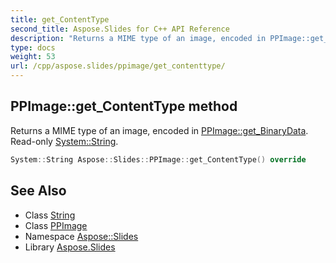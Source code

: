 ```yaml
---
title: get_ContentType
second_title: Aspose.Slides for C++ API Reference
description: "Returns a MIME type of an image, encoded in PPImage::get_BinaryData. Read-only System::String."
type: docs
weight: 53
url: /cpp/aspose.slides/ppimage/get_contenttype/
---
```

## PPImage::get_ContentType method


Returns a MIME type of an image, encoded in [PPImage::get_BinaryData](../get_binarydata/). Read-only [System::String](../../../system/string/).

```cpp
System::String Aspose::Slides::PPImage::get_ContentType() override
```

## See Also

* Class [String](../../../system/string/)
* Class [PPImage](../)
* Namespace [Aspose::Slides](../../)
* Library [Aspose.Slides](../../../)
